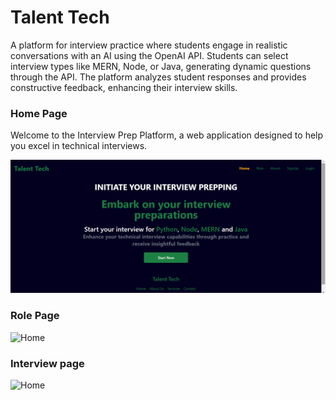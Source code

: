 # Talent Tech
A platform for interview practice where students engage in realistic conversations with an AI using the OpenAI API. Students can select interview types like MERN, Node, or Java, generating dynamic questions through the API. The platform analyzes student responses and provides constructive feedback, enhancing their interview skills.

### Home Page
Welcome to the Interview Prep Platform, a web application designed to help you excel in technical interviews.

<img src='/frontend/public/Images/Home.png' alt='Home'/>

### Role Page
<img src='/Images/Role.png' alt='Home'/>

### Interview page
<img src='/Images/Interview.png' alt='Home'/>
